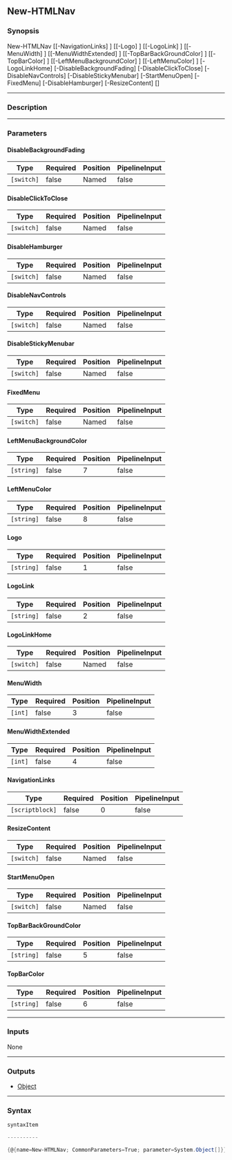 New-HTMLNav
-----------

### Synopsis

New-HTMLNav [[-NavigationLinks] <scriptblock>] [[-Logo] <string>] [[-LogoLink] <string>] [[-MenuWidth] <int>] [[-MenuWidthExtended] <int>] [[-TopBarBackGroundColor] <string>] [[-TopBarColor] <string>] [[-LeftMenuBackgroundColor] <string>] [[-LeftMenuColor] <string>] [-LogoLinkHome] [-DisableBackgroundFading] [-DisableClickToClose] [-DisableNavControls] [-DisableStickyMenubar] [-StartMenuOpen] [-FixedMenu] [-DisableHamburger] [-ResizeContent] [<CommonParameters>]

---

### Description

---

### Parameters
#### **DisableBackgroundFading**

|Type      |Required|Position|PipelineInput|
|----------|--------|--------|-------------|
|`[switch]`|false   |Named   |false        |

#### **DisableClickToClose**

|Type      |Required|Position|PipelineInput|
|----------|--------|--------|-------------|
|`[switch]`|false   |Named   |false        |

#### **DisableHamburger**

|Type      |Required|Position|PipelineInput|
|----------|--------|--------|-------------|
|`[switch]`|false   |Named   |false        |

#### **DisableNavControls**

|Type      |Required|Position|PipelineInput|
|----------|--------|--------|-------------|
|`[switch]`|false   |Named   |false        |

#### **DisableStickyMenubar**

|Type      |Required|Position|PipelineInput|
|----------|--------|--------|-------------|
|`[switch]`|false   |Named   |false        |

#### **FixedMenu**

|Type      |Required|Position|PipelineInput|
|----------|--------|--------|-------------|
|`[switch]`|false   |Named   |false        |

#### **LeftMenuBackgroundColor**

|Type      |Required|Position|PipelineInput|
|----------|--------|--------|-------------|
|`[string]`|false   |7       |false        |

#### **LeftMenuColor**

|Type      |Required|Position|PipelineInput|
|----------|--------|--------|-------------|
|`[string]`|false   |8       |false        |

#### **Logo**

|Type      |Required|Position|PipelineInput|
|----------|--------|--------|-------------|
|`[string]`|false   |1       |false        |

#### **LogoLink**

|Type      |Required|Position|PipelineInput|
|----------|--------|--------|-------------|
|`[string]`|false   |2       |false        |

#### **LogoLinkHome**

|Type      |Required|Position|PipelineInput|
|----------|--------|--------|-------------|
|`[switch]`|false   |Named   |false        |

#### **MenuWidth**

|Type   |Required|Position|PipelineInput|
|-------|--------|--------|-------------|
|`[int]`|false   |3       |false        |

#### **MenuWidthExtended**

|Type   |Required|Position|PipelineInput|
|-------|--------|--------|-------------|
|`[int]`|false   |4       |false        |

#### **NavigationLinks**

|Type           |Required|Position|PipelineInput|
|---------------|--------|--------|-------------|
|`[scriptblock]`|false   |0       |false        |

#### **ResizeContent**

|Type      |Required|Position|PipelineInput|
|----------|--------|--------|-------------|
|`[switch]`|false   |Named   |false        |

#### **StartMenuOpen**

|Type      |Required|Position|PipelineInput|
|----------|--------|--------|-------------|
|`[switch]`|false   |Named   |false        |

#### **TopBarBackGroundColor**

|Type      |Required|Position|PipelineInput|
|----------|--------|--------|-------------|
|`[string]`|false   |5       |false        |

#### **TopBarColor**

|Type      |Required|Position|PipelineInput|
|----------|--------|--------|-------------|
|`[string]`|false   |6       |false        |

---

### Inputs
None

---

### Outputs
* [Object](https://learn.microsoft.com/en-us/dotnet/api/System.Object)

---

### Syntax
```PowerShell
syntaxItem
```
```PowerShell
----------
```
```PowerShell
{@{name=New-HTMLNav; CommonParameters=True; parameter=System.Object[]}}
```
